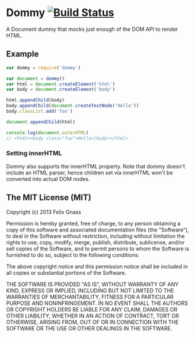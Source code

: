 # Dommy [![Build Status](https://travis-ci.org/fgnass/dommy.png)](https://travis-ci.org/fgnass/dommy)

A Document dummy that mocks just enough of the DOM API to render HTML.

## Example

```js
var dommy = require('dommy')

var document = dommy()
var html = document.createElement('html')
var body = document.createElement('body')

html.appendChild(body)
body.appendChild(document.createTextNode('Hello'))
body.classList.add('foo')

document.appendChild(html)

console.log(document.outerHTML)
// <html><body class="foo">Hello</body></html>
```

### Setting innerHTML

Dommy also supports the innerHTML property. Note that dommy doesn't
include an HTML parser, hence children set via innerHTML won't be converted
into actual DOM nodes.

## The MIT License (MIT)

Copyright (c) 2013 Felix Gnass

Permission is hereby granted, free of charge, to any person obtaining a copy
of this software and associated documentation files (the "Software"), to deal
in the Software without restriction, including without limitation the rights
to use, copy, modify, merge, publish, distribute, sublicense, and/or sell
copies of the Software, and to permit persons to whom the Software is
furnished to do so, subject to the following conditions:

The above copyright notice and this permission notice shall be included in
all copies or substantial portions of the Software.

THE SOFTWARE IS PROVIDED "AS IS", WITHOUT WARRANTY OF ANY KIND, EXPRESS OR
IMPLIED, INCLUDING BUT NOT LIMITED TO THE WARRANTIES OF MERCHANTABILITY,
FITNESS FOR A PARTICULAR PURPOSE AND NONINFRINGEMENT. IN NO EVENT SHALL THE
AUTHORS OR COPYRIGHT HOLDERS BE LIABLE FOR ANY CLAIM, DAMAGES OR OTHER
LIABILITY, WHETHER IN AN ACTION OF CONTRACT, TORT OR OTHERWISE, ARISING FROM,
OUT OF OR IN CONNECTION WITH THE SOFTWARE OR THE USE OR OTHER DEALINGS IN
THE SOFTWARE.
